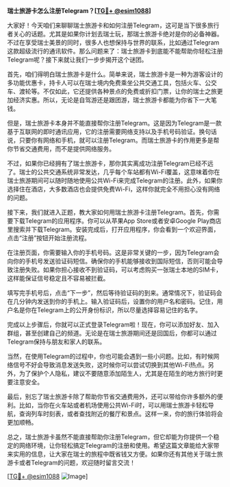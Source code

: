 **瑞士旅游卡怎么注册Telegram？[[TG💪+ @esim1088](https://t.me/s/esim1088)]**

大家好！今天咱们来聊聊瑞士旅游卡和如何注册Telegram，这可是当下很多旅行者关心的话题。尤其是如果你计划去瑞士玩，那瑞士旅游卡绝对是你的必备神器。不过在享受瑞士美景的同时，很多人也想保持与世界的联系，比如通过Telegram这款超级流行的通讯软件。那么问题来了：瑞士旅游卡到底能不能帮助你轻松注册Telegram呢？接下来就让我们一步步揭开这个谜团。

首先，咱们得明白瑞士旅游卡是什么。简单来说，瑞士旅游卡是一种为游客设计的多功能优惠卡，持卡人可以在瑞士境内免费乘坐公共交通工具，包括火车、公交车、渡轮等。不仅如此，它还提供各种景点的免费或折扣门票，让你的瑞士之旅更加经济实惠。所以，无论是自驾游还是跟团游，瑞士旅游卡都能为你省下一大笔钱。

但是，瑞士旅游卡本身并不能直接帮你注册Telegram。这是因为Telegram是一款基于互联网的即时通讯应用，它的注册需要网络支持以及手机号码验证。换句话说，只要你有网络和手机，就可以注册Telegram。而瑞士旅游卡的作用更多是帮你节省交通费用，而不是提供网络服务。

不过，如果你已经拥有了瑞士旅游卡，那你其实离成功注册Telegram已经不远了。瑞士的公共交通系统非常发达，几乎每个车站都有Wi-Fi覆盖，这意味着你在瑞士旅游期间可以随时随地使用公共Wi-Fi来完成Telegram的注册。此外，如果你选择住在酒店，大多数酒店也会提供免费Wi-Fi，这样你就完全不用担心没有网络的问题。

接下来，我们就进入正题，教大家如何用瑞士旅游卡注册Telegram。首先，你需要下载Telegram的应用程序。你可以从苹果App Store或者安卓Google Play商店里搜索并下载Telegram。安装完成后，打开应用程序，你会看到一个欢迎界面，点击“注册”按钮开始注册流程。

在注册页面，你需要输入你的手机号码。这是非常关键的一步，因为Telegram会向你的手机号发送验证码短信。确保你的手机能够接收到国际短信，否则可能会导致注册失败。如果你担心接收不到验证码，可以考虑购买一张瑞士本地的SIM卡，这样能保证信号稳定且不容易被拦截。

填写完手机号后，点击“下一步”，然后等待验证码的到来。通常情况下，验证码会在几分钟内发送到你的手机上。输入验证码后，设置你的用户名和密码。记住，用户名是你在Telegram上的公开身份标识，所以尽量选择容易记住的名字。

完成以上步骤后，你就可以正式登录Telegram啦！现在，你可以添加好友、加入群组，甚至创建自己的频道。无论是在瑞士旅游期间还是回国后，你都可以通过Telegram保持与朋友和家人的联系。

当然，在使用Telegram的过程中，你也可能会遇到一些小问题。比如，有时候网络信号不好会导致消息发送失败，这时候你可以尝试切换到其他Wi-Fi热点。另外，为了保护个人隐私，建议不要随意添加陌生人，尤其是在陌生的地方旅行时更要注意安全。

最后，别忘了瑞士旅游卡除了帮助你节省交通费用外，还可以带给你许多额外的便利。比如，当你在火车站或者机场使用公共Wi-Fi时，可以用瑞士旅游卡轻松导航，查询列车时刻表，或者查找附近的餐厅和景点。这样一来，你的旅行体验将会更加顺畅。

总之，瑞士旅游卡虽然不能直接帮助你注册Telegram，但它却能为你提供一个稳定的网络环境，让你轻松搞定Telegram的注册和使用。希望这篇文章能给大家带来实用的信息，让大家在瑞士的旅程中既省钱又方便。如果你还有其他关于瑞士旅游卡或者Telegram的问题，欢迎随时留言交流！

[[TG💪+ @esim1088](https://t.me/s/esim1088) ![Image](https://i.postimg.cc/4NQfJmqS/Snipaste-2025-05-13-00-14-12.png)]